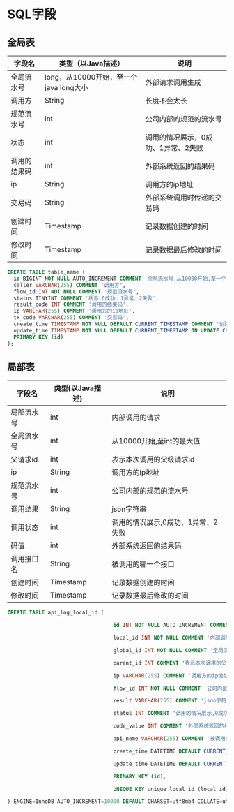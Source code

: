 # SQL字段

## 全局表

| 字段名       | 类型（以Java描述）                     | 说明                                |
| ------------ | -------------------------------------- | ----------------------------------- |
| 全局流水号   | long，从10000开始，至一个java long大小 | 外部请求调用生成                    |
| 调用方       | String                                 | 长度不会太长                        |
| 规范流水号   | int                                    | 公司内部的规范的流水号              |
| 状态         | int                                    | 调用的情况展示，0成功、1异常、2失败 |
| 调用的结果码 | int                                    | 外部系统返回的结果码                |
| ip           | String                                 | 调用方的ip地址                      |
| 交易码       | String                                 | 外部系统调用时传递的交易码          |
| 创建时间     | Timestamp                              | 记录数据创建的时间                  |
| 修改时间     | Timestamp                              | 记录数据最后修改的时间              |

```sql
CREATE TABLE table_name (
  id BIGINT NOT NULL AUTO_INCREMENT COMMENT '全局流水号,从10000开始,至一个java long大小',
  caller VARCHAR(255) COMMENT '调用方', 
  flow_id INT NOT NULL COMMENT '规范流水号',
  status TINYINT COMMENT '状态,0成功、1异常、2失败',
  result_code INT COMMENT '调用的结果码',
  ip VARCHAR(255) COMMENT '调用方的ip地址',
  tx_code VARCHAR(255) COMMENT '交易码',
  create_time TIMESTAMP NOT NULL DEFAULT CURRENT_TIMESTAMP COMMENT '创建时间',
  update_time TIMESTAMP NOT NULL DEFAULT CURRENT_TIMESTAMP ON UPDATE CURRENT_TIMESTAMP COMMENT '修改时间',
  PRIMARY KEY (id)
);
```



## 局部表

| 字段名     | 类型(以Java描述) | 说明                               |
| ---------- | ---------------- | ---------------------------------- |
| 局部流水号 | int              | 内部调用的请求                     |
| 全局流水号 | int              | 从10000开始,至int的最大值          |
| 父请求id   | int              | 表示本次调用的父级请求id           |
| ip         | String           | 调用方的ip地址                     |
| 规范流水号 | int              | 公司内部的规范的流水号             |
| 调用结果   | String           | json字符串                         |
| 调用状态   | int              | 调用的情况展示,0成功、1异常、2失败 |
| 码值       | int              | 外部系统返回的结果码               |
| 调用接口名 | String           | 被调用的哪一个接口                 |
| 创建时间   | Timestamp        | 记录数据创建的时间                 |
| 修改时间   | Timestamp        | 记录数据最后修改的时间             |

```sql
CREATE TABLE api_log_local_id (

                                  id INT NOT NULL AUTO_INCREMENT COMMENT '自增ID',

                                  local_id INT NOT NULL COMMENT '内部调用的请求',

                                  global_id INT NOT NULL COMMENT '全局流水号,从10000开始,至int的最大值',

                                  parent_id INT COMMENT '表示本次调用的父级请求id',

                                  ip VARCHAR(255) COMMENT '调用方的ip地址',

                                  flow_id INT NOT NULL COMMENT '公司内部的规范的流水号',

                                  result VARCHAR(255) COMMENT 'json字符串',

                                  status INT COMMENT '调用的情况展示,0成功、1异常、2失败',

                                  code_value INT COMMENT '外部系统返回的结果码',

                                  api_name VARCHAR(255) COMMENT '被调用的哪一个接口',

                                  create_time DATETIME DEFAULT CURRENT_TIMESTAMP COMMENT '创建时间',

                                  update_time DATETIME DEFAULT CURRENT_TIMESTAMP ON UPDATE CURRENT_TIMESTAMP COMMENT '修改时间',

                                  PRIMARY KEY (id),

                                  UNIQUE KEY unique_local_id (local_id)

) ENGINE=InnoDB AUTO_INCREMENT=10000 DEFAULT CHARSET=utf8mb4 COLLATE=utf8mb4_bin COMMENT='API日志表';
```

